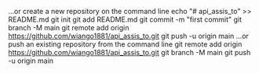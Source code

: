 …or create a new repository on the command line
echo "# api_assis_to" >> README.md
git init
git add README.md
git commit -m "first commit"
git branch -M main
git remote add origin https://github.com/wiango1881/api_assis_to.git
git push -u origin main
…or push an existing repository from the command line
git remote add origin https://github.com/wiango1881/api_assis_to.git
git branch -M main
git push -u origin main